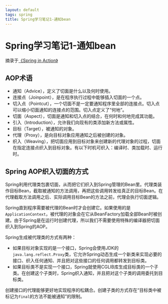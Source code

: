 ```yaml
---
layout: default
tags: spring
title: Spring学习笔记1-通知bean
---
```


# Spring学习笔记1-通知bean #

摘录于[《Spring in Action》](http://book.douban.com/subject/3208666/)

## AOP术语 ##

* 通知（Advice），定义了切面是什么以及何时使用。
* 连接点（Joinpoint），是在程序执行过程中能够插入切面的一个点。
* 切入点（Pointcut），一个切面不是一定要通知程序里全部的连接点。切入点可以缩小切面通知的连接点的范围。切入点定义了“何地”。
* 切面（Aspect），切面是通知和切入点的结合，在何时和何地完成其功能。
* 引入（Introduction），允许我们向现有的类添加新方法或属性。
* 目标（Target），被通知的对象。
* 代理（Proxy），是向目标对象应用通知之后被创建的对象。
* 织入（Weaving），把切面应用到目标对象来创建新的代理对象的过程，切面在指定连接点织入到目标对象。有以下时机可织入：编译时、类加载时、运行时。

## Spring AOP织入切面的方式 ##

Spring利用代理类包裹切面，从而把它们织入到Spring管理的Bean里。代理类装作目标Bean，截取被通知的方法调用，再把这些调用转发给真正的目标Bean。在代理截取方法调用之后、实际调用目标Bean的方法之前，代理会执行切面逻辑。

Spring直到程序需要被代理的Bean时才会创建它。如果使用的是`ApplicationContext`，被代理的对象会在它从BeanFactory加载全部Bean时被创建。由于Spring是在运行时创建代理，所以我们不需要使用特殊的编译器把切面织入到Spring的AOP。

Spring生成被代理类的方式有两种：

* 如果目标对象实现的是一个接口，Spring会使用JDK的`java.lang.reflect.Proxy`类，它允许Spring动态生成一个新类来实现必要的接口、织入任何通知、并且把对这些接口的任何调用都转发到目标类。
* 如果目标类不是实现一个接口，Spring就使用CGLIB库生成目标类的一个子类。在创建这个子类时，Spring织入通知，并且把对这个子类的调用委托到目标类。

创建接口的代理能够更好地实现程序的松耦合。创建子类的方式存在“目标类中被标记为`final`的方法不能被通知”的限制。

